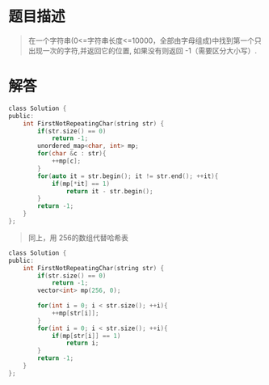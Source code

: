 # 题目描述   
> 在一个字符串(0<=字符串长度<=10000，全部由字母组成)中找到第一个只出现一次的字符,并返回它的位置, 如果没有则返回 -1（需要区分大小写）.

# 解答


```c
class Solution {
public:
    int FirstNotRepeatingChar(string str) {
        if(str.size() == 0)
            return -1;
        unordered_map<char, int> mp;
        for(char &c : str){
            ++mp[c];
        }
        for(auto it = str.begin(); it != str.end(); ++it){
            if(mp[*it] == 1)
                return it - str.begin();
        }
        return -1;
    }
};
```


> 同上，用  256的数组代替哈希表

```c
class Solution {
public:
    int FirstNotRepeatingChar(string str) {
        if(str.size() == 0)
            return -1;
        vector<int> mp(256, 0);
        
        for(int i = 0; i < str.size(); ++i){
            ++mp[str[i]];
        }
        for(int i = 0; i < str.size(); ++i){
            if(mp[str[i]] == 1)
                return i;
        }
        return -1;
    }
};
```
